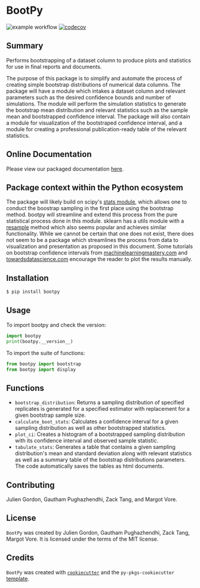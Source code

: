 # BootPy

![example workflow](https://github.com/UBC-MDS/bootpy/actions/workflows/ci-cd.yml/badge.svg)
[![codecov](https://codecov.io/gh/UBC-MDS/bootpy/branch/main/graph/badge.svg?token=ufgX4eYuYU)](https://codecov.io/gh/UBC-MDS/bootpy)

## Summary

Performs bootstrapping of a dataset column to produce plots and statistics for use in final reports and documents.

The purpose of this package is to simplify and automate the process of creating simple bootstrap distributions of numerical data columns. The package will have a module which intakes a dataset column and relevant parameters such as the desired confidence bounds and number of simulations. The module will perform the simulation statistics to generate the bootstrap mean distribution and relevant statistics such as the sample mean and bootstrapped confidence interval. The package will also contain a module for visualization of the bootstraped confidence interval, and a module for creating a professional publication-ready table of the relevant statistics.

## Online Documentation

Please view our packaged documentation [here](https://bootpy-bootstrapping-made-easy.readthedocs.io/en/latest/index.html).

## Package context within the Python ecosystem

The package will likely build on scipy's [stats module](https://docs.scipy.org/doc/scipy/reference/stats.html), which allows one to conduct the boostrap sampling in the first place using the bootstrap method. bootpy will streamline and extend this process from the pure statistical process done in this module. sklearn has a utils module with a [resample](https://scikit-learn.org/stable/modules/generated/sklearn.utils.resample.html) method which also seems popular and achieves similar functionality. While we cannot be certain that one does not exist, there does not seem to be a package which streamlines the process from data to visualization and presentation as proposed in this document. Some tutorials on bootstrap confidence intervals from [machinelearningmastery.com](https://machinelearningmastery.com/calculate-bootstrap-confidence-intervals-machine-learning-results-python/) and [towardsdatascience.com](https://towardsdatascience.com/bootstrapping-using-python-and-r-b112bb4a969e) encourage the reader to plot the results manually.


## Installation

```bash
$ pip install bootpy
```

## Usage

To import bootpy and check the version:

```python
import bootpy
print(bootpy.__version__)
```

To import the suite of functions:

```python
from bootpy import bootstrap
from bootpy import display
```

## Functions

- `bootstrap_distribution`: Returns a sampling distribution of specified replicates is generated for a specified estimator with replacement for a given bootstrap sample size.  
- `calculate_boot_stats`: Calculates a confidence interval for a given sampling distribution as well as other bootstrapped statistics.  
- `plot_ci`: Creates a histogram of a bootstrapped sampling distribution with its confidence interval and observed sample statistic.  
- `tabulate_stats`: Generates a table that contains a given sampling distribution's mean and standard deviation along with relevant statistics as well as a summary table of the bootstrap distributions parameters. The code automatically saves the tables as html documents.

## Contributing
Julien Gordon, Gautham Pughazhendhi, Zack Tang, and Margot Vore.

## License

`BootPy` was created by Julien Gordon, Gautham Pughazhendhi, Zack Tang, Margot Vore. It is licensed under the terms of the MIT license.

## Credits

`BootPy` was created with [`cookiecutter`](https://cookiecutter.readthedocs.io/en/latest/) and the `py-pkgs-cookiecutter` [template](https://github.com/py-pkgs/py-pkgs-cookiecutter).
